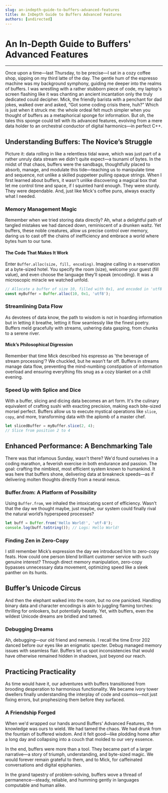 ```yaml
---
slug: an-indepth-guide-to-buffers-advanced-features
title: An InDepth Guide to Buffers Advanced Features
authors: [undirected]
---
```



# An In-Depth Guide to Buffers' Advanced Features

---

Once upon a time—last Thursday, to be precise—I sat in a cozy coffee shop, sipping on my third latte of the day. The gentle hum of the espresso machine was my background symphony, guiding me deeper into the realms of buffers. I was wrestling with a rather stubborn piece of code, my laptop's screen flashing like it was chanting an ancient incantation only the truly dedicated could decipher. Mick, the friendly barista with a penchant for dad jokes, walked over and asked, “Got some coding crisis there, huh?” Which is just when it struck me: the whole ordeal felt much simpler when you thought of buffers as a metaphorical sponge for information. But oh, the tales this sponge could tell with its advanced features, evolving from a mere data holder to an orchestral conductor of digital harmonics—in perfect C++.

## Understanding Buffers: The Novice’s Struggle

Picture it: data rolling in like a relentless tidal wave, which was just part of a rather unruly data stream we didn't quite expect—a tsunami of bytes. In the midst of that chaos, buffers were the sandbags, thoughtfully placed to absorb, manage, and modulate this tide—teaching us to manipulate time and sequence, not unlike a skilled puppeteer pulling opaque strings. When I first learned about buffers, it wasn't unlike discovering a magical box that let me control time and space, if I squinted hard enough. They were sturdy. They were dependable. And, just like Mick's coffee puns, always exactly what I needed.

### Memory Management Magic

Remember when we tried storing data directly? Ah, what a delightful path of tangled mistakes we had danced down, reminiscent of a drunken waltz. Yet buffers, these noble creatures, allow us precise control over memory, daring us to cast off the chains of inefficiency and embrace a world where bytes hum to our tune.

#### The Code That Makes It Work

Enter `Buffer.alloc(size, fill, encoding)`. Imagine calling in a reservation at a byte-sized hotel. You specify the room (size), welcome your guest (fill value), and even choose the language they’ll speak (encoding). It was a microscopic miracle we watched unfold.

```javascript
// Allocate a buffer of size 10, filled with 0x1, and encoded in 'utf8'
const myBuffer = Buffer.alloc(10, 0x1, 'utf8');
```

### Streamlining Data Flow

As devotees of data know, the path to wisdom is not in hoarding information but in letting it breathe, letting it flow seamlessly like the finest poetry. Buffers meld gracefully with streams, ushering data gasping, from chunks to a serene river.

#### Mick’s Philosophical Digression

Remember that time Mick described his espresso as 'the beverage of stream processing'? We chuckled, but he wasn’t far off. Buffers in streams manage data flow, preventing the mind-numbing constipation of information overload and ensuring everything fits snug as a cozy blanket on a chill evening.

### Speed Up with Splice and Dice

With a buffer, slicing and dicing data becomes an art form. It's the culinary equivalent of crafting sushi with exacting precision, making each bite-sized morsel perfect. Buffers allow us to execute mystical operations like `slice`, `copy`, and more, transforming data with the aplomb of a master chef.

```javascript
let slicedBuffer = myBuffer.slice(2, 4);
// Slice from position 2 to 4
```

## Enhanced Performance: A Benchmarking Tale

There was that infamous Sunday, wasn't there? We'd found ourselves in a coding marathon, a feverish exercise in both endurance and passion. The goal: crafting the nimblest, most efficient system known to humankind. It was here that buffers shone, delivering data at breakneck speeds—as if delivering molten thoughts directly from a neural nexus.

### Buffer.from: A Platform of Possibility

Using `Buffer.from`, we inhaled the intoxicating scent of efficiency. Wasn't that the day we thought maybe, just maybe, our system could finally rival the natural world’s hyperspeed processes?

```javascript
let buff = Buffer.from('Hello World!', 'utf-8');
console.log(buff.toString()); // Logs: Hello World!
```

### Finding Zen in Zero-Copy

I still remember Mick’s expression the day we introduced him to zero-copy feats. How could one person blend brilliant customer service with such genuine interest? Through direct memory manipulation, zero-copy bypasses unnecessary data movement, optimizing speed like a sleek panther on its hunts.

## Buffer’s Unicode Circus

And then the elephant walked into the room, but no one panicked. Handling binary data and character encodings is akin to juggling flaming torches: thrilling for onlookers, but potentially beastly. Yet, with buffers, even the wildest Unicode dreams are bridled and tamed.

### Debugging Dreams

Ah, debugging—our old friend and nemesis. I recall the time Error 202 danced before our eyes like an enigmatic specter. Debug managed memory issues with seamless flair. Buffers let us spot inconsistencies that would have otherwise remained hidden in shadows, just beyond our reach.

## Practicing Practicality

As time would have it, our adventures with buffers transitioned from brooding desperation to harmonious functionality. We became ivory tower dwellers finally understanding the interplay of code and cosmos—not just fixing errors, but prophesizing them before they surfaced.

### A Friendship Forged

When we'd wrapped our hands around Buffers' Advanced Features, the knowledge was ours to wield. We had tamed the chaos. We had drunk from the fountain of buffered wisdom. And it felt good—like plodding home after a long day and collapsing into a couch that molded to our very essence.

In the end, buffers were more than a tool. They became part of a larger narrative—a story of triumph, understanding, and byte-sized magic. We would forever remain grateful to them, and to Mick, for caffeinated conversations and digital epiphanies. 

In the grand tapestry of problem-solving, buffers wove a thread of permanence—steady, reliable, and humming gently in languages computable and human alike.
